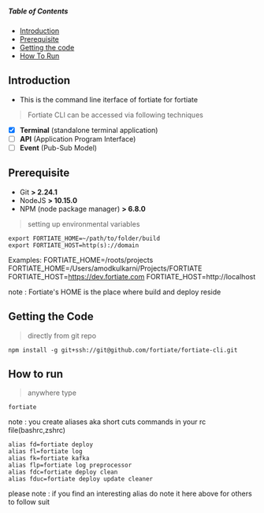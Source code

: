 ##### Table of Contents  
+ [Introduction](#introduction) 
+ [Prerequisite](#prerequisite) 
+ [Getting the code](#getting_the_code)
+ [How To Run](#how_to_run)

<a name="introduction"/>

## Introduction
+ This is the command line iterface of fortiate for fortiate
> Fortiate CLI can be accessed via following techniques
- [x] **Terminal** (standalone terminal application)
- [ ] **API** (Application Program Interface)
- [ ] **Event** (Pub-Sub Model)

<a name="prerequiste"/> 

## Prerequisite

* Git  **> 2.24.1**
* NodeJS **> 10.15.0**
* NPM (node package manager) **> 6.8.0**

> setting up environmental variables   
```
export FORTIATE_HOME=~/path/to/folder/build
export FORTIATE_HOST=http(s)://domain
```
Examples:
FORTIATE_HOME=/roots/projects
FORTIATE_HOME=/Users/amodkulkarni/Projects/FORTIATE
FORTIATE_HOST=https://dev.fortiate.com
FORTIATE_HOST=http://localhost

note : Fortiate's HOME is the place where build and deploy reside


<a name="getting_the_code"/>

## Getting the Code

> directly from git repo
```
npm install -g git+ssh://git@github.com/fortiate/fortiate-cli.git
```


<a name="how_to_run"/>

## How to run

> anywhere type
```
fortiate
```

note : you create aliases aka short cuts commands in your rc file(bashrc,zshrc) 
```
alias fd=fortiate deploy
alias fl=fortiate log
alias fk=fortiate kafka
alias flp=fortiate log preprocessor
alias fdc=fortiate deploy clean
alias fduc=fortiate deploy update cleaner
```

please note : if you find an interesting alias do note it here above for others to follow suit
